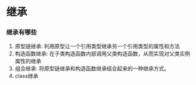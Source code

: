 # 继承


### 继承有哪些
1. 原型链继承: 利用原型让一个引用类型继承另一个引用类型的属性和方法
2. 构造函数继承: 在子类构造函数内部调用父类构造函数，从而实现对父类实例属性的继承
3. 组合继承: 将原型链继承和构造函数继承结合起来的一种继承方式。
4. class继承